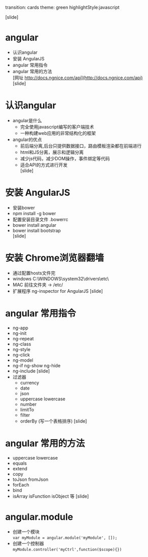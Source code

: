 transition: cards
theme: green
highlightStyle:javascript

[slide]
# angular
  - 认识angular 
  - 安装 AngularJS    
  - angular 常用指令       
  - angular 常用的方法  
  [网址 http://docs.ngnice.com/api](http://docs.ngnice.com/api)  
[slide]  
# 认识angular
- angular是什么
  - 完全使用javascript编写的客户端技术
  - 一种构建web应用的非常结构化的框架 
- angular的优点
  - 前后端分离,后台只提供数据接口，路由模板渲染都在前端进行
  - html和JS分离，展示和逻辑分离
  - 减少js代码，减少DOM操作，事件绑定等代码 
  - 适合API的方式进行开发        
[slide]
# 安装 AngularJS   
  - 安装bower 
  - npm install -g bower 
  - 配置安装目录文件 .bowerrc  
  - bower install angular    
  - bower install bootstrap      
[slide]  
# 安装 Chrome浏览器翻墙   
  - 通过配置hosts文件完 
  - windows   C:\WINDOWS\system32\drivers\etc\
  - MAC       前往文件夹 -> /etc/
  - 扩展程序 ng-inspector for AngularJS
[slide]
# angular 常用指令
  - ng-app
  - ng-init
  - ng-repeat
  - ng-class
  - ng-style
  - ng-click
  - ng-model
  - ng-if ng-show ng-hide
  - ng-include
[slide]
  - 过滤器
    - currency
    - date
    - json
    - uppercase lowercase
    - number
    - limitTo
    - filter
    - orderBy (写一个表格排序)
[slide]
# angular 常用的方法
   - uppercase lowercase
   - equals
   - extend
   - copy
   - toJson fromJson
   - forEach
   - bind
   - isArray isFunction isObject 等
[slide]
# angular.module
   - 创建一个模块  
   ```var myModule = angular.module('myModule', []);```
   - 创建一个控制器  
   ```myModule.controller('myCtrl',function($scope){})```


